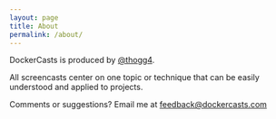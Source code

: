 ```yaml
---
layout: page
title: About
permalink: /about/
---
```

DockerCasts is produced by [@thogg4](http://twitter.com/thogg4).

All screencasts center on one topic or technique that can be easily understood and applied to projects.

Comments or suggestions? Email me at feedback@dockercasts.com
